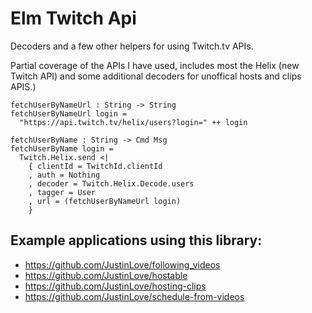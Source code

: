 # Elm Twitch Api

Decoders and a few other helpers for using Twitch.tv APIs.

Partial coverage of the APIs I have used, includes most the Helix (new Twitch API) and some additional decoders for unoffical hosts and clips APIS.)

    fetchUserByNameUrl : String -> String
    fetchUserByNameUrl login =
      "https://api.twitch.tv/helix/users?login=" ++ login

    fetchUserByName : String -> Cmd Msg
    fetchUserByName login =
      Twitch.Helix.send <|
        { clientId = TwitchId.clientId
        , auth = Nothing
        , decoder = Twitch.Helix.Decode.users
        , tagger = User
        , url = (fetchUserByNameUrl login)
        }

## Example applications using this library:

- https://github.com/JustinLove/following_videos
- https://github.com/JustinLove/hostable
- https://github.com/JustinLove/hosting-clips
- https://github.com/JustinLove/schedule-from-videos
